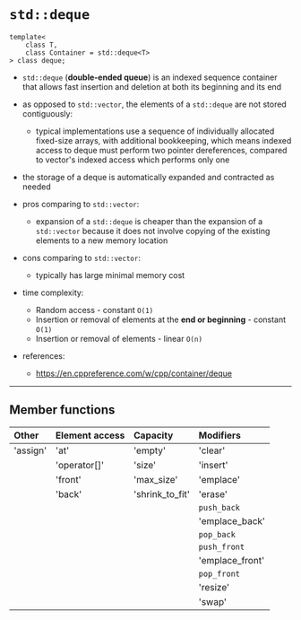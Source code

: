 # `std::deque`

    template<
        class T,
        class Container = std::deque<T>
    > class deque;

- `std::deque` (**double-ended queue**) is an indexed sequence container that allows fast insertion
  and deletion at both its beginning and its end
- as opposed to `std::vector`, the elements of a `std::deque` are not stored contiguously:
  - typical implementations use a sequence of individually allocated fixed-size arrays,
    with additional bookkeeping, which means indexed access to deque must perform two pointer
    dereferences, compared to vector's indexed access which performs only one
- the storage of a deque is automatically expanded and contracted as needed
- pros comparing to `std::vector`:
  - expansion of a `std::deque` is cheaper than the expansion of a `std::vector` because
    it does not involve copying of the existing elements to a new memory location
- cons comparing to `std::vector`:
  - typically has large minimal memory cost

- time complexity:
  - Random access - constant `O(1)`
  - Insertion or removal of elements at the **end or beginning** - constant `O(1)`
  - Insertion or removal of elements - linear `O(n)`

- references:
  - <https://en.cppreference.com/w/cpp/container/deque>

--------------------------------------------------------------------------------

## Member functions

| Other     | Element access   | Capacity        | Modifiers       |
| :---      | :---             | :---            | :---            |
| 'assign'  | 'at'             | 'empty'         | 'clear'         |
|           | 'operator[]'     | 'size'          | 'insert'        |
|           | 'front'          | 'max_size'      | 'emplace'       |
|           | 'back'           | 'shrink_to_fit' | 'erase'         |
|           |                  |                 | `push_back`     |
|           |                  |                 | 'emplace_back'  |
|           |                  |                 | `pop_back`      |
|           |                  |                 | `push_front`    |
|           |                  |                 | 'emplace_front' |
|           |                  |                 | `pop_front`     |
|           |                  |                 | 'resize'        |
|           |                  |                 | 'swap'          |
